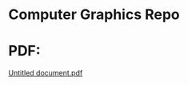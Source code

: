 # Computer Graphics Repo




# PDF:

[Untitled document.pdf](https://github.com/theprince1701/Computer-Graphics-Repo/files/11092732/Untitled.document.pdf)

